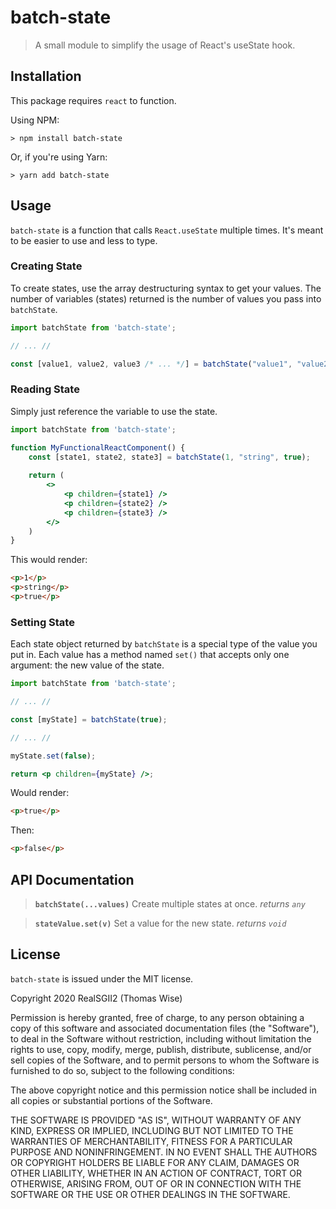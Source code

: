 # batch-state
> A small module to simplify the usage of React's useState hook.

## Installation
This package requires `react` to function.

Using NPM:
```
> npm install batch-state
```

Or, if you're using Yarn:
```
> yarn add batch-state
```

## Usage
`batch-state` is a function that calls `React.useState` multiple times. It's meant to be easier to use and less to type. 

### Creating State
To create states, use the array destructuring syntax to get your values. The number of variables (states) returned is the number of values you pass into `batchState`.
```jsx
import batchState from 'batch-state';

// ... //

const [value1, value2, value3 /* ... */] = batchState("value1", "value2", "value3" /* ... */);
```

### Reading State
Simply just reference the variable to use the state.

```jsx
import batchState from 'batch-state';

function MyFunctionalReactComponent() {
	const [state1, state2, state3] = batchState(1, "string", true);
	
	return (
		<>
			<p children={state1} />
			<p children={state2} />
			<p children={state3} />
		</>
	)
}
```

This would render:
```html
<p>1</p>
<p>string</p>
<p>true</p>
```

### Setting State
Each state object returned by `batchState` is a special type of the value you put in. Each value has a method named `set()` that accepts only one argument: the new value of the state.
```jsx
import batchState from 'batch-state';

// ... //

const [myState] = batchState(true);

// ... //

myState.set(false);

return <p children={myState} />;
```

Would render:
```html
<p>true</p>
```

Then:
```html
<p>false</p>
```

## API Documentation
> **`batchState(...values)`**
> Create multiple states at once.
> *returns `any`*

> **`stateValue.set(v)`**
> Set a value for the new state.
> *returns `void`*

## License
`batch-state` is issued under the MIT license.

Copyright 2020 RealSGII2 (Thomas Wise)

Permission is hereby granted, free of charge, to any person obtaining a copy of this software and associated documentation files (the "Software"), to deal in the Software without restriction, including without limitation the rights to use, copy, modify, merge, publish, distribute, sublicense, and/or sell copies of the Software, and to permit persons to whom the Software is furnished to do so, subject to the following conditions:

The above copyright notice and this permission notice shall be included in all copies or substantial portions of the Software.

THE SOFTWARE IS PROVIDED "AS IS", WITHOUT WARRANTY OF ANY KIND, EXPRESS OR IMPLIED, INCLUDING BUT NOT LIMITED TO THE WARRANTIES OF MERCHANTABILITY, FITNESS FOR A PARTICULAR PURPOSE AND NONINFRINGEMENT. IN NO EVENT SHALL THE AUTHORS OR COPYRIGHT HOLDERS BE LIABLE FOR ANY CLAIM, DAMAGES OR OTHER LIABILITY, WHETHER IN AN ACTION OF CONTRACT, TORT OR OTHERWISE, ARISING FROM, OUT OF OR IN CONNECTION WITH THE SOFTWARE OR THE USE OR OTHER DEALINGS IN THE SOFTWARE.
